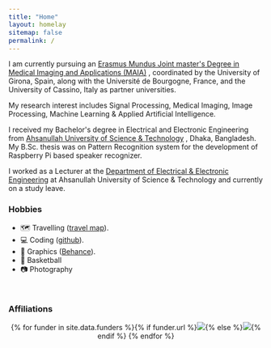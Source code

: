 ```yaml
---
title: "Home"
layout: homelay
sitemap: false
permalink: /
---
```


<style>
code {padding: 6px 8px; font-size: 90%;}
</style>
I am currently pursuing an [Erasmus Mundus Joint master's Degree in Medical Imaging and Applications (MAIA)](https://maiamaster.udg.edu/) , coordinated by the University of Girona, Spain, along with the Université de Bourgogne, France, and the University of Cassino, Italy as partner universities.

My research interest includes Signal Processing, Medical Imaging, Image Processing, Machine Learning & Applied Artificial Intelligence.

I received my Bachelor's degree in Electrical and Electronic Engineering from [Ahsanullah University of Science & Technology](https://www.aust.edu/)  , Dhaka, Bangladesh. My B.Sc. thesis was on Pattern Recognition system for the development of Raspberry Pi based speaker recognizer.

I worked as a Lecturer at the [Department of Electrical & Electronic Engineering](https://www.aust.edu/eee/faculty_member/mr_faisal_farhan) at Ahsanullah University of Science & Technology and currently on a study leave.

### Hobbies
* 🗺️ Travelling ([travel map](https://www.travellerspoint.com/map/#/user/1113287)).
* 💻 Coding ([github](https://github.com/f-farhan)).
* 🎨 Graphics ([Behance](https://www.behance.net/faisalfarh451b)).
* 🏀 Basketball
* 📷 Photography

<br/>

<div class="well-md">
  <h3>Affiliations</h3>
  <div style='display:block; text-align:center; margin-left:auto; margin-right:auto;'>
   {% for funder in site.data.funders %}{% if funder.url %}<a href="{{funder.url}}" target="_blank"><img src='/images/logos/{{ funder.image }}' style='max-height: 70px; max-width: 170px;'/></a>{% else %}<img src='/images/logos/{{ funder.image }}' class='mycenter' style='max-height: 70px; max-width: 170px;'/>{% endif %}   {% endfor %}
  </div>
</div>

